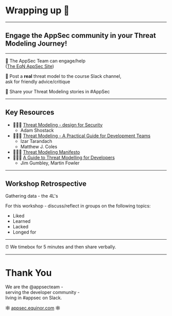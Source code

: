 <!-- .slide: data-background-image="./content/images/appsec-icon.svg" data-background-size="7%" data-background-position="right 2% top 2%"-->
<!-- markdownlint-disable MD041 -->
<!-- markdownlint-disable MD033 -->

# Wrapping up 🎁

---

## Engage the AppSec community in your Threat Modeling Journey!

<hr>

🥰 The AppSec Team can engage/help </br> ([The EqN AppSec Site](https://appsec.equinor.com/threat-modeling/threat-modeling-101-workshop/2-next-steps/))

🧐 Post a **real** threat model to the course Slack channel,</br> ask for friendly advice/critique

🎪 Share your Threat Modeling stories in #AppSec

---

## Key Resources

- 🕵🏻‍♂️ [Threat Modeling - design for Security](https://shostack.org/books/threat-modeling-book)
  - Adam Shostack
- 🕵🏻‍♂️ [Threat Modeling - A Practical Guide for Development Teams](https://threatmodeling.dev/)
  - Izar Tarandach
  - Matthew J. Coles
- 🕵🏻‍♂️ [Threat Modeling Manifesto](https://www.threatmodelingmanifesto.org/)
- 🕵🏻‍♂️ [A Guide to Threat Modelling for Developers](https://martinfowler.com/articles/agile-threat-modelling.html)
  - Jim Gumbley, Martin Fowler

---

## Workshop Retrospective

Gathering data - the 4L's

For this workshop - discuss/reflect in groups on the following topics:

- Liked
- Learned
- Lacked
- Longed for
  
<hr>

⏰ We timebox for 5 minutes and then share verbally.

---
<!-- .slide: data-background-image="./content/images/appsec-icon.svg" data-background-size="7%" data-background-position="right 2% top 2%"-->

# Thank You

We are the @appsecteam - </br>serving the developer community -</br> living in #appsec on Slack.

🕸️ [appsec.equinor.com](https://appsec.equinor.com) 🕸️